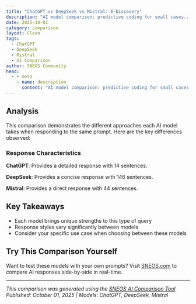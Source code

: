 ```yaml
---
title: "ChatGPT vs DeepSeek vs Mistral: E-Discovery"
description: "AI model comparison: predictive coding for small cases..."
date: 2025-10-01
category: comparison
layout: Clean
tags:
  - ChatGPT
  - DeepSeek
  - Mistral
  - AI Comparison
author: SNEOS Community
head:
  - - meta
    - name: description
      content: "AI model comparison: predictive coding for small cases..."
---
```


<ChatComparison
  title="ChatGPT vs DeepSeek vs Mistral: E-Discovery"
  prompt="predictive coding for small cases"
  :responses='{
    "ChatGPT": "Predictive coding is a technique used in various fields such as data compression, signal processing, and machine learning to reduce redundancy by predicting future or unknown data points from known data, then encoding only the differences (residuals). Here\u0027s a simple explanation and example of predictive coding applied to small cases:\n\n---\n\n### What is Predictive Coding?\n\nPredictive coding works by estimating the value of a data point based on previous values and then encoding the difference between the actual and predicted value rather than the actual value itself. This difference is typically smaller and more compressible.\n\n---\n\n### Simple Example: Predictive Coding for a Small Sequence\n\nSuppose you have a small sequence of integers:\n\n\u0060\u0060\u0060\nOriginal sequence: 10, 12, 14, 13, 15\n\u0060\u0060\u0060\n\n#### Step 1: Choose a Prediction Method\n\nThe simplest prediction method for a sequence is to predict that the next value is the same as the previous one.\n\n#### Step 2: Predict and Encode Differences\n\n| Index | Actual Value | Predicted Value (previous actual) | Difference (Actual - Predicted) |\n|-------|--------------|----------------------------------|---------------------------------|\n| 0     | 10           | (no previous value)               | 10                              |\n| 1     | 12           | 10                               | 2                               |\n| 2     | 14           | 12                               | 2                               |\n| 3     | 13           | 14                               | -1                              |\n| 4     | 15           | 13                               | 2                               |\n\n#### Step 3: Store the Differences\n\nInstead of storing the original sequence, you store:\n\n\u0060\u0060\u0060\n10, 2, 2, -1, 2\n\u0060\u0060\u0060\n\nThe first value is stored as-is because there is no previous value to predict from.\n\n---\n\n### Reconstruction:\n\nTo reconstruct the original data:\n\n- Start with the first value: 10\n- Add differences cumulatively:\n\n\u0060\u0060\u0060\nIndex 1: 10 \u002B 2 = 12\nIndex 2: 12 \u002B 2 = 14\nIndex 3: 14 \u002B (-1) = 13\nIndex 4: 13 \u002B 2 = 15\n\u0060\u0060\u0060\n\nSequence reconstructed perfectly.\n\n---\n\n### Summary\n\n- Predictive coding predicts data points based on previous points.\n- Only the difference (residual) between actual and predicted values is encoded.\n- This usually reduces the amount of data to be transmitted or stored.\n- Simple predictors (previous value) are easy but can be improved with more sophisticated methods (e.g., linear prediction).\n\n---\n\nIf you want examples for other types of small datasets or more complex predictive models, please let me know!",
    "DeepSeek": "Of course! Let\u0027s break down **predictive coding** with small, concrete examples. We\u0027ll move from the core intuition to a simple numerical example and a Python implementation.\n\n### 1. The Core Intuition in a Nutshell\n\nAt its heart, predictive coding is a \u0022guess and correct\u0022 mechanism for the brain (and for AI).\n\n1.  **Prediction:** Your brain has an internal model of the world. It constantly uses this model to *predict* what you will see, hear, or feel next.\n2.  **Comparison:** It then compares this prediction to the *actual* sensory input it receives.\n3.  **Error Calculation:** The difference between the prediction and the reality is the **prediction error**.\n4.  **Learning \u0026 Updating:**\n    *   The brain uses this error to **update its internal model** to make better predictions in the future (learning).\n    *   It also uses the error to **update its current belief** about the state of the world (perception).\n\nIt\u0027s like your brain is a scientist, always forming hypotheses (predictions) and testing them against data (sensory input).\n\n---\n\n### 2. A Simple, Everyday Example: The Hot Coffee Mug\n\nLet\u0027s say you\u0027re about to pick up a mug you *think* is full of hot coffee.\n\n1.  **Prediction:** Your brain\u0027s model, based on context (coffee shop, steam you saw earlier), predicts: \u0022This mug will be **hot**.\u0022\n2.  **Sensation:** Your fingers touch the mug. The actual sensory input is: \u0022The mug is **cold**.\u0022\n3.  **Prediction Error:** \u0060Cold (Reality) - Hot (Prediction) = A large prediction error.\u0060 Your brain is surprised!\n4.  **Updating:**\n    *   **Perception:** The strong error signal immediately makes you perceive the mug as \u0022surprisingly cold.\u0022 It forces a update in your conscious perception.\n    *   **Learning:** Later, you update your internal model: \u0022That specific mug in the office microwave might not be hot, even if it looks like it.\u0022 Future predictions will be more accurate.\n\n---\n\n### 3. A Numerical Example: Predicting a Sequence\n\nLet\u0027s take a toy problem: predicting the next number in a simple sequence. Our \u0022brain\u0022 will be a single variable, our model\u0027s prediction. Our \u0022sensory input\u0022 is the next number in the sequence.\n\n**Sequence:** 2, 4, 6, 8, ?\n\nWe\u0027ll use a very simple learning rule: \u0060New Prediction = Old Prediction \u002B (Learning Rate * Prediction Error)\u0060\n\nLet\u0027s set a **Learning Rate** of \u00600.1\u0060. This controls how quickly we update our model based on error.\n\n| Step | Sensory Input (Actual) | Model\u0027s Prediction | Prediction Error (Input - Prediction) | Update (Learning Rate * Error) | New Model Prediction (Old Prediction \u002B Update) |\n| :--- | :--------------------: | :----------------: | :----------------------------------: | :----------------------------: | :--------------------------------------------: |\n| 1    |           2            |     0 (initial)    |                2 - 0 = 2             |           0.1 * 2 = 0.2        |                   0 \u002B 0.2 = 0.2                |\n| 2    |           4            |        0.2         |              4 - 0.2 = 3.8           |          0.1 * 3.8 = 0.38      |                  0.2 \u002B 0.38 = 0.58             |\n| 3    |           6            |        0.58        |             6 - 0.58 = 5.42          |          0.1 * 5.42 = 0.542    |                  0.58 \u002B 0.542 = 1.122          |\n| 4    |           8            |       1.122        |            8 - 1.122 = 6.878         |         0.1 * 6.878 = 0.6878   |                 1.122 \u002B 0.6878 = 1.8098        |\n| 5    |          **?**         |      **1.8098**    |                  ...                  |              ...               |                      ...                       |\n\n**What happened?**\n*   Our model started with a terrible prediction (0).\n*   The large errors forced it to quickly increase its prediction.\n*   After just 4 steps, its prediction for the next number is ~1.81. While not perfect (the pattern suggests 10), it\u0027s clearly *learning* the upward trend. With more data, it would converge to predicting \u0060n * 2\u0060.\n\n---\n\n### 4. A Simple Python Implementation\n\nLet\u0027s code the example above. We\u0027ll make it slightly more complex by having our model be a simple linear rule: \u0060prediction = weight * input\u0060.\n\nOur goal is to learn the correct \u0060weight\u0060. The true rule is \u0060next_number = 2 * current_number\u0060.\n\n\u0060\u0060\u0060python\nimport numpy as np\n\n# A simple dataset: input (x) and the true output (y) following the rule y = 2x\nx_data = np.array([1, 2, 3, 4])\ny_data = np.array([2, 4, 6, 8])\n\n# Initialize our model: just a single weight\nweight = 0.1\nlearning_rate = 0.05\nepochs = 10 # Number of times to loop through the data\n\nprint(f\u0022Initial weight: {weight:.4f}\\n\u0022)\n\nfor epoch in range(epochs):\n    total_error = 0\n    for i in range(len(x_data)):\n        # 1. PREDICTION\n        x = x_data[i]\n        y_true = y_data[i]\n        y_pred = weight * x\n\n        # 2. COMPARISON \u0026 ERROR CALCULATION\n        error = y_true - y_pred\n        total_error \u002B= error**2 # Squared error\n\n        # 3. LEARNING (UPDATE THE MODEL)\n        # The update is: learning_rate * error * input (a simple gradient)\n        weight_update = learning_rate * error * x\n        weight \u002B= weight_update\n\n        # Print details for the first epoch\n        if epoch == 0:\n            print(f\u0022  x={x}, True={y_true}, Pred={y_pred:.4f}, Error={error:.4f}, Update={weight_update:.4f}, New Weight={weight:.4f}\u0022)\n\n    print(f\u0022Epoch {epoch\u002B1}, Weight: {weight:.4f}, Total Error: {total_error:.4f}\u0022)\n\n# Test the final model\nprint(\u0022\\n--- Testing the trained model ---\u0022)\ntest_x = 5\nprediction = weight * test_x\nprint(f\u0022Input {test_x} -\u003E Prediction: {prediction:.4f} (True value should be {2*test_x})\u0022)\n\u0060\u0060\u0060\n\n**Expected Output:**\n\u0060\u0060\u0060\nInitial weight: 0.1000\n\n  x=1, True=2, Pred=0.1000, Error=1.9000, Update=0.0950, New Weight=0.1950\n  x=2, True=4, Pred=0.3900, Error=3.6100, Update=0.3610, New Weight=0.5560\n  x=3, True=6, Pred=1.6680, Error=4.3320, Update=0.6498, New Weight=1.2058\n  x=4, True=8, Pred=4.8232, Error=3.1768, Update=0.6354, New Weight=1.8412\nEpoch 1, Weight: 1.8412, Total Error: 39.9114\nEpoch 2, Weight: 1.9921, Total Error: 0.6944\nEpoch 3, Weight: 1.9998, Total Error: 0.0028\n...\nEpoch 10, Weight: 2.0000, Total Error: 0.0000\n\n--- Testing the trained model ---\nInput 5 -\u003E Prediction: 10.0000 (True value should be 10)\n\u0060\u0060\u0060\n\n**What the code demonstrates:**\n*   **Prediction:** \u0060y_pred = weight * x\u0060\n*   **Error:** \u0060error = y_true - y_pred\u0060\n*   **Learning:** \u0060weight \u002B= learning_rate * error * x\u0060 (This is a simplified version of gradient descent).\n*   The model successfully learns the correct weight (\u00602.0\u0060) to make perfect predictions.\n\n### Summary for Small Cases\n\n*   **Core Idea:** A continuous cycle of prediction -\u003E error calculation -\u003E model updating.\n*   **Key Components:** Generative Model, Prediction, Prediction Error, Feedback.\n*   **Small Case Usefulness:** It\u0027s a fantastic framework for understanding learning algorithms (like this simple linear regressor), designing filters (e.g., Kalman Filters), and building robust AI systems that can handle unexpected inputs. For cognitive science, it provides a powerful metaphor for perception and learning.",
    "Mistral": "Predictive coding, also known as Technology-Assisted Review (TAR), is a machine learning technique often used in eDiscovery to help identify relevant documents in a dataset. While it\u0027s commonly used in large-scale cases, it can also be beneficial for smaller cases. Here\u0027s how you can apply predictive coding to small cases effectively:\n\n1. **Initial Review**: Start with a human review of a small subset of documents. This initial set should be randomly selected and manually coded as relevant or non-relevant.\n\n2. **Training the System**: Use the coded documents to train the predictive coding system. The system will analyze the features of the relevant and non-relevant documents to create a model that can predict the relevance of uncoded documents.\n\n3. **Iterative Process**: Run the model on the remaining documents and validate the results with another round of human review. This is an iterative process where the system\u0027s predictions are checked and used to further refine the model.\n\n4. **Quality Control**: Implement quality control measures to ensure the accuracy of the predictive coding. This can include statistical sampling and human spot-checking.\n\n5. **Document Ranking**: Use the predictive coding system to rank documents by their likelihood of relevance. This can help prioritize review efforts even in smaller cases.\n\n6. **Continuous Active Learning (CAL)**: In smaller cases, it\u0027s particularly important to use a workflow that combines human review and machine learning effectively. CAL involves continuous training of the model with new documents as they are reviewed, improving the model\u0027s accuracy over time.\n\n### Benefits for Small Cases\n\n1. **Efficiency**: Even in smaller cases, predictive coding can significantly reduce the time and cost associated with manual review.\n2. **Consistency**: The model can help ensure consistent coding across the dataset, reducing human error.\n3. **Prioritization**: By ranking documents, predictive coding can help focus review efforts on the most likely relevant documents first.\n4. **Scalability**: The same techniques used in large cases can be scaled down for smaller datasets, making the process more flexible.\n\n### Challenges\n\n1. **Data Volume**: Smaller datasets may not provide enough training data to create a highly accurate model initially. This can be mitigated by careful selection of the initial training set.\n2. **Overfitting**: There\u0027s a risk of the model overfitting to the small training set, which can be addressed by using cross-validation techniques.\n3. **Cost-Benefit Analysis**: The cost of setting up and running predictive coding might not be justified for very small cases, so a cost-benefit analysis is essential.\n\n### Best Practices\n\n1. **Start Small**: Begin with a small, well-chosen training set to ensure the model is trained on high-quality data.\n2. **Iterate Frequently**: Regularly update the model with new data to improve its accuracy.\n3. **Validate Results**: Continuously validate the model\u0027s predictions with human review to ensure reliability.\n4. **Use Expert Judgment**: Involve subject matter experts in the initial review and validation stages to enhance the quality of the training data.\n\nBy following these steps and best practices, predictive coding can be effectively applied to smaller cases, providing significant benefits in terms of efficiency, consistency, and accuracy."
  }'
  published-date="21:34"
/>

## Analysis

This comparison demonstrates the different approaches each AI model takes when responding to the same prompt. Here are the key differences observed:

### Response Characteristics

**ChatGPT**: Provides a detailed response with 14 sentences. 

**DeepSeek**: Provides a concise response with 146 sentences. 

**Mistral**: Provides a direct response with 44 sentences. 

## Key Takeaways

- Each model brings unique strengths to this type of query
- Response styles vary significantly between models
- Consider your specific use case when choosing between these models

## Try This Comparison Yourself

Want to test these models with your own prompts? Visit [SNEOS.com](https://sneos.com) to compare AI responses side-by-side in real-time.

---

*This comparison was generated using the [SNEOS AI Comparison Tool](https://sneos.com)*
*Published: October 01, 2025 | Models: ChatGPT, DeepSeek, Mistral*

